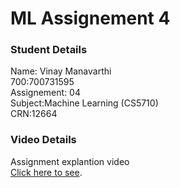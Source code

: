# ML Assignement 4
 
 ### Student Details
 Name: Vinay Manavarthi <br/>
 700:700731595 <br/>
 Assignement: 04 <br/>
 Subject:Machine Learning (CS5710) <br/>
 CRN:12664 <br/>
### Video Details 
Assignment explantion video <br/> [Click here to see]().
